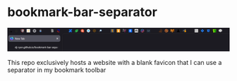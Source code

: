 # bookmark-bar-separator

![bookmarks](Screenshot.png)

This repo exclusively hosts a website with a blank favicon that I can use a separator in my bookmark toolbar
